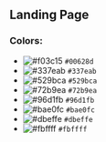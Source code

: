 ## Landing Page

### Colors:
- ![#f03c15](https://via.placeholder.com/15/00628d/000000?text=+) `#00628d`
- ![#337eab](https://via.placeholder.com/15/337eab/000000?text=+) `#337eab`
- ![#529bca](https://via.placeholder.com/15/529bca/000000?text=+) `#529bca`
- ![#72b9ea](https://via.placeholder.com/15/72b9ea/000000?text=+) `#72b9ea`
- ![#96d1fb](https://via.placeholder.com/15/96d1fb/000000?text=+) `#96d1fb`
- ![#bae0fc](https://via.placeholder.com/15/bae0fc/000000?text=+) `#bae0fc`
- ![#dbeffe](https://via.placeholder.com/15/dbeffe/000000?text=+) `#dbeffe`
- ![#fbffff](https://via.placeholder.com/15/fbffff/000000?text=+) `#fbffff`
